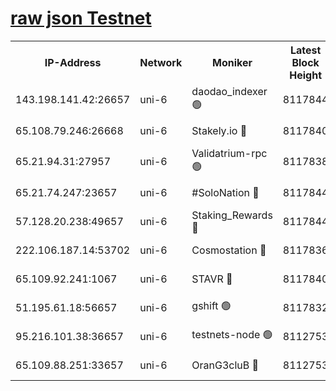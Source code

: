 [raw json Testnet](https://rpc-check.junot.stavr.tech/junot/rpc-junot-result.json)
=


<table><tr><th>IP-Address</th><th>Network</th><th>Moniker</th><th>Latest Block Height</th><th>Earliest Block Height</th><th>Catching Up</th><th>Tx Index</th><th>Voting Power</th><th>Scan Time</th></tr><tr><td>143.198.141.42:26657</td><td>uni-6</td><td>daodao_indexer 🟢</td><td>8117844</td><td>1</td><td>False</td><td>off</td><td>0</td><td>2024-02-19T01:13:03.012094394UTC</td></tr><tr><td>65.108.79.246:26668</td><td>uni-6</td><td>Stakely.io 🔴</td><td>8117840</td><td>1570872</td><td>False</td><td>on</td><td>11</td><td>2024-02-19T01:12:50.957697401UTC</td></tr><tr><td>65.21.94.31:27957</td><td>uni-6</td><td>Validatrium-rpc 🟢</td><td>8117838</td><td>2943363</td><td>False</td><td>on</td><td>0</td><td>2024-02-19T01:12:46.147788276UTC</td></tr><tr><td>65.21.74.247:23657</td><td>uni-6</td><td>#SoloNation 🔴</td><td>8117844</td><td>5208001</td><td>False</td><td>on</td><td>112</td><td>2024-02-19T01:13:02.041012333UTC</td></tr><tr><td>57.128.20.238:49657</td><td>uni-6</td><td>Staking_Rewards 🔴</td><td>8117844</td><td>6514618</td><td>False</td><td>on</td><td>1008</td><td>2024-02-19T01:13:03.357643046UTC</td></tr><tr><td>222.106.187.14:53702</td><td>uni-6</td><td>Cosmostation 🔴</td><td>8117836</td><td>7473037</td><td>False</td><td>on</td><td>109003</td><td>2024-02-19T01:12:43.724563418UTC</td></tr><tr><td>65.109.92.241:1067</td><td>uni-6</td><td>STAVR 🔴</td><td>8117840</td><td>7502372</td><td>False</td><td>on</td><td>6054</td><td>2024-02-19T01:12:50.560499839UTC</td></tr><tr><td>51.195.61.18:56657</td><td>uni-6</td><td>gshift 🟢</td><td>8117832</td><td>7691417</td><td>False</td><td>on</td><td>0</td><td>2024-02-19T01:12:32.113474111UTC</td></tr><tr><td>95.216.101.38:36657</td><td>uni-6</td><td>testnets-node 🟢</td><td>8112753</td><td>8055961</td><td>False</td><td>on</td><td>0</td><td>2024-02-19T01:12:53.394896831UTC</td></tr><tr><td>65.109.88.251:33657</td><td>uni-6</td><td>OranG3cluB 🔴</td><td>8112753</td><td>8055961</td><td>False</td><td>on</td><td>11</td><td>2024-02-19T01:13:07.804224642UTC</td></tr></table>
